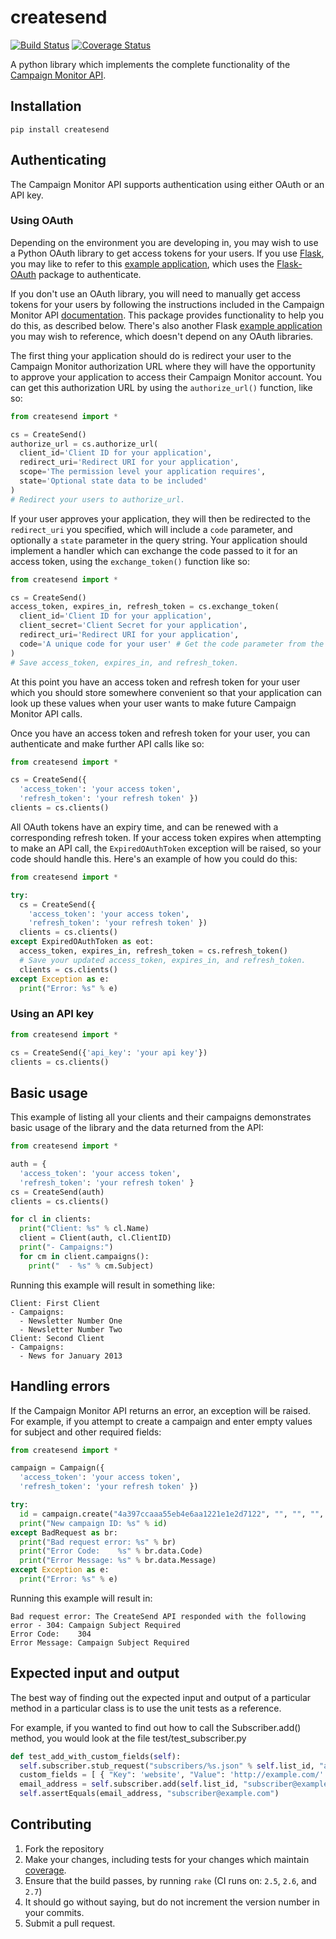 # createsend
[![Build Status](https://secure.travis-ci.org/campaignmonitor/createsend-python.png)][travis] [![Coverage Status](https://coveralls.io/repos/campaignmonitor/createsend-python/badge.png?branch=master)][coveralls]

A python library which implements the complete functionality of the [Campaign Monitor API](http://www.campaignmonitor.com/api/).

[travis]: http://travis-ci.org/campaignmonitor/createsend-python
[coveralls]: https://coveralls.io/r/campaignmonitor/createsend-python

## Installation

```
pip install createsend
```

## Authenticating

The Campaign Monitor API supports authentication using either OAuth or an API key.

### Using OAuth

Depending on the environment you are developing in, you may wish to use a Python OAuth library to get access tokens for your users. If you use [Flask](http://flask.pocoo.org/), you may like to refer to this [example application](https://gist.github.com/jdennes/4754097), which uses the [Flask-OAuth](http://pythonhosted.org/Flask-OAuth/) package to authenticate.

If you don't use an OAuth library, you will need to manually get access tokens for your users by following the instructions included in the Campaign Monitor API [documentation](http://www.campaignmonitor.com/api/getting-started/#authenticating_with_oauth). This package provides functionality to help you do this, as described below. There's also another Flask [example application](https://gist.github.com/jdennes/4761254) you may wish to reference, which doesn't depend on any OAuth libraries.

The first thing your application should do is redirect your user to the Campaign Monitor authorization URL where they will have the opportunity to approve your application to access their Campaign Monitor account. You can get this authorization URL by using the `authorize_url()` function, like so:

```python
from createsend import *

cs = CreateSend()
authorize_url = cs.authorize_url(
  client_id='Client ID for your application',
  redirect_uri='Redirect URI for your application',
  scope='The permission level your application requires',
  state='Optional state data to be included'
)
# Redirect your users to authorize_url.
```

If your user approves your application, they will then be redirected to the `redirect_uri` you specified, which will include a `code` parameter, and optionally a `state` parameter in the query string. Your application should implement a handler which can exchange the code passed to it for an access token, using the `exchange_token()` function like so:

```python
from createsend import *

cs = CreateSend()
access_token, expires_in, refresh_token = cs.exchange_token(
  client_id='Client ID for your application',
  client_secret='Client Secret for your application',
  redirect_uri='Redirect URI for your application',
  code='A unique code for your user' # Get the code parameter from the query string
)
# Save access_token, expires_in, and refresh_token.
```

At this point you have an access token and refresh token for your user which you should store somewhere convenient so that your application can look up these values when your user wants to make future Campaign Monitor API calls.

Once you have an access token and refresh token for your user, you can authenticate and make further API calls like so:

```python
from createsend import *

cs = CreateSend({
  'access_token': 'your access token',
  'refresh_token': 'your refresh token' })
clients = cs.clients()
```

All OAuth tokens have an expiry time, and can be renewed with a corresponding refresh token. If your access token expires when attempting to make an API call, the `ExpiredOAuthToken` exception will be raised, so your code should handle this. Here's an example of how you could do this:

```python
from createsend import *

try:
  cs = CreateSend({
    'access_token': 'your access token',
    'refresh_token': 'your refresh token' })
  clients = cs.clients()
except ExpiredOAuthToken as eot:
  access_token, expires_in, refresh_token = cs.refresh_token()
  # Save your updated access_token, expires_in, and refresh_token.
  clients = cs.clients()
except Exception as e:
  print("Error: %s" % e)
```

### Using an API key

```python
from createsend import *

cs = CreateSend({'api_key': 'your api key'})
clients = cs.clients()
```

## Basic usage
This example of listing all your clients and their campaigns demonstrates basic usage of the library and the data returned from the API:

```python
from createsend import *

auth = {
  'access_token': 'your access token',
  'refresh_token': 'your refresh token' }
cs = CreateSend(auth)
clients = cs.clients()

for cl in clients:
  print("Client: %s" % cl.Name)
  client = Client(auth, cl.ClientID)
  print("- Campaigns:")
  for cm in client.campaigns():
    print("  - %s" % cm.Subject)
```

Running this example will result in something like:

```
Client: First Client
- Campaigns:
  - Newsletter Number One
  - Newsletter Number Two
Client: Second Client
- Campaigns:
  - News for January 2013
```

## Handling errors
If the Campaign Monitor API returns an error, an exception will be raised. For example, if you attempt to create a campaign and enter empty values for subject and other required fields:

```python
from createsend import *

campaign = Campaign({
  'access_token': 'your access token',
  'refresh_token': 'your refresh token' })

try:
  id = campaign.create("4a397ccaaa55eb4e6aa1221e1e2d7122", "", "", "", "", "", "", "", [], [])
  print("New campaign ID: %s" % id)
except BadRequest as br:
  print("Bad request error: %s" % br)
  print("Error Code:    %s" % br.data.Code)
  print("Error Message: %s" % br.data.Message)
except Exception as e:
  print("Error: %s" % e)
```

Running this example will result in:

```
Bad request error: The CreateSend API responded with the following error - 304: Campaign Subject Required
Error Code:    304
Error Message: Campaign Subject Required
```

## Expected input and output
The best way of finding out the expected input and output of a particular method in a particular class is to use the unit tests as a reference.

For example, if you wanted to find out how to call the Subscriber.add() method, you would look at the file test/test_subscriber.py

```python
def test_add_with_custom_fields(self):
  self.subscriber.stub_request("subscribers/%s.json" % self.list_id, "add_subscriber.json")
  custom_fields = [ { "Key": 'website', "Value": 'http://example.com/' } ]
  email_address = self.subscriber.add(self.list_id, "subscriber@example.com", "Subscriber", custom_fields, True)
  self.assertEquals(email_address, "subscriber@example.com")
```

## Contributing
1. Fork the repository
2. Make your changes, including tests for your changes which maintain [coverage][coveralls].
3. Ensure that the build passes, by running `rake` (CI runs on: `2.5`, `2.6`, and `2.7`)
4. It should go without saying, but do not increment the version number in your commits.
5. Submit a pull request.
